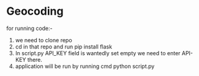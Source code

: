 # Geocoding
for running code:-
1) we need to clone repo
2) cd in that repo and run pip install flask
3) In script.py API_KEY field is wantedly set empty we need to enter API-KEY there.
4) application will be run by running cmd python script.py
